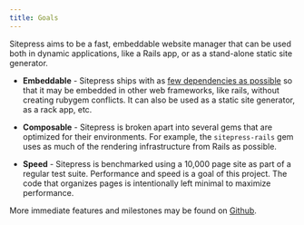 ```yaml
---
title: Goals
---
```


Sitepress aims to be a fast, embeddable website manager that can be used both in dynamic applications, like a Rails app, or as a stand-alone static site generator.

* **Embeddable** - Sitepress ships with as [few dependencies as possible](https://github.com/sitepress/sitepress/blob/master/sitepress/sitepress.gemspec#L24) so that it may be embedded in other web frameworks, like rails, without creating rubygem conflicts. It can also be used as a static site generator, as a rack app, etc.

* **Composable** - Sitepress is broken apart into several gems that are optimized for their environments. For example, the `sitepress-rails` gem uses as much of the rendering infrastructure from Rails as possible.

* **Speed** - Sitepress is benchmarked using a 10,000 page site as part of a regular test suite. Performance and speed is a goal of this project. The code that organizes pages is intentionally left minimal to maximize performance.

More immediate features and milestones may be found on [Github](https://github.com/sitepress/sitepress/projects).
